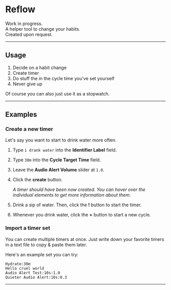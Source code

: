 # Reflow

Work in progress.  
A helper tool to change your habits.  
Created upon request.

---

## Usage

1. Decide on a habit change
2. Create timer
3. Do stuff the in the cycle time you've set yourself
4. Never give up

Of course you can also just use it as a stopwatch.

---

## Examples

### Create a new timer

Let's say you want to start to drink water more often.

1. Type `i drank water` into the **Identifier Label** field.
2. Type `30m` into the **Cycle Target Time** field.
3. Leave the **Audio Alert Volume** slider at `1.0`.
4. Click the **create** button.

    *A timer should have been now created. You can hover over the individual elements to get more information about them.*

5. Drink a sip of water. Then, click the **!** button to start the timer.
6. Whenever you drink water, click the **+** button to start a new cycle.

### Import a timer set

You can create multiple timers at once. Just write down your favorite timers in a text file to copy & paste them later.

Here's an example set you can try:

    Hydrate:30m
    Hello cruel world
    Audio Alert Test:10s:1.0
    Quieter Audio Alert:10s:0.3

---
